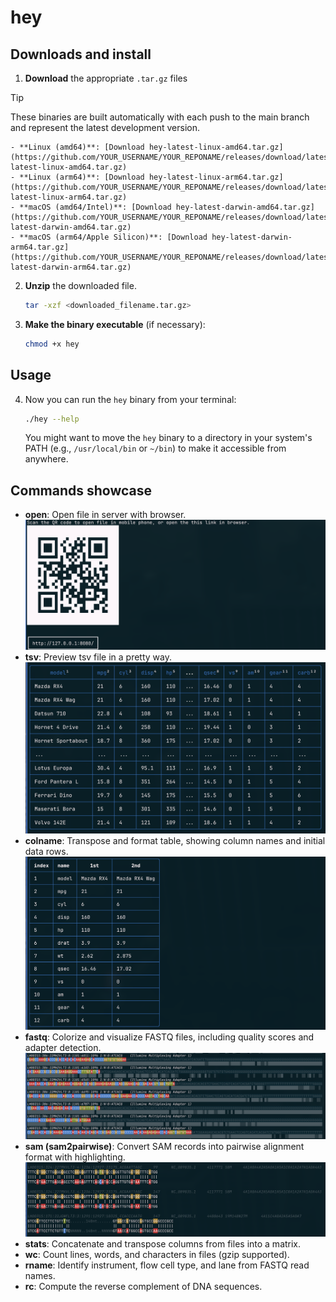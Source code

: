 # hey

## Downloads and install

1.  **Download** the appropriate `.tar.gz` files

> [!TIP]
> These binaries are built automatically with each push to the main branch and represent the latest development version.

    - **Linux (amd64)**: [Download hey-latest-linux-amd64.tar.gz](https://github.com/YOUR_USERNAME/YOUR_REPONAME/releases/download/latest/hey-latest-linux-amd64.tar.gz)
    - **Linux (arm64)**: [Download hey-latest-linux-arm64.tar.gz](https://github.com/YOUR_USERNAME/YOUR_REPONAME/releases/download/latest/hey-latest-linux-arm64.tar.gz)
    - **macOS (amd64/Intel)**: [Download hey-latest-darwin-amd64.tar.gz](https://github.com/YOUR_USERNAME/YOUR_REPONAME/releases/download/latest/hey-latest-darwin-amd64.tar.gz)
    - **macOS (arm64/Apple Silicon)**: [Download hey-latest-darwin-arm64.tar.gz](https://github.com/YOUR_USERNAME/YOUR_REPONAME/releases/download/latest/hey-latest-darwin-arm64.tar.gz)

2.  **Unzip** the downloaded file.

    ```bash
    tar -xzf <downloaded_filename.tar.gz>
    ```

3.  **Make the binary executable** (if necessary):

    ```bash
    chmod +x hey
    ```

## Usage

4.  Now you can run the `hey` binary from your terminal:

    ```bash
    ./hey --help
    ```

    You might want to move the `hey` binary to a directory in your system's PATH (e.g., `/usr/local/bin` or `~/bin`) to make it accessible from anywhere.

## Commands showcase

- **open**: Open file in server with browser.
  ![](./docs/preview_open.png)
- **tsv**: Preview tsv file in a pretty way.
  ![](./docs/preview_tsv.png)
- **colname**: Transpose and format table, showing column names and initial data rows.
  ![](./docs/preview_colname.png)
- **fastq**: Colorize and visualize FASTQ files, including quality scores and adapter detection.
  ![](./docs/preview_fastq.png)
- **sam (sam2pairwise)**: Convert SAM records into pairwise alignment format with highlighting.
  ![](./docs/preview_sam2pairwise.png)
- **stats**: Concatenate and transpose columns from files into a matrix.
- **wc**: Count lines, words, and characters in files (gzip supported).
- **rname**: Identify instrument, flow cell type, and lane from FASTQ read names.
- **rc**: Compute the reverse complement of DNA sequences.
